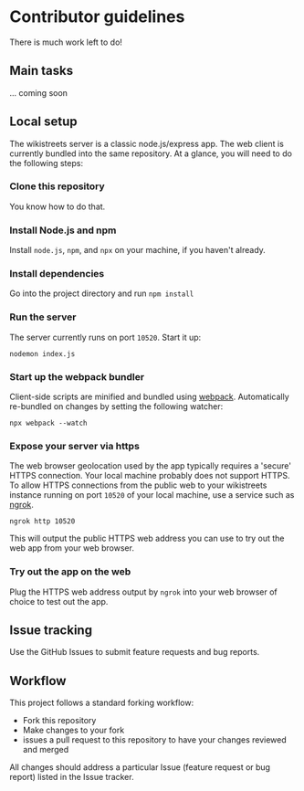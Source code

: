 # Contributor guidelines

There is much work left to do!

## Main tasks

... coming soon

## Local setup

The wikistreets server is a classic node.js/express app. The web client is currently bundled into the same repository. At a glance, you will need to do the following steps:

### Clone this repository

You know how to do that.

### Install Node.js and npm

Install `node.js`, `npm`, and `npx` on your machine, if you haven't already.

### Install dependencies

Go into the project directory and run `npm install`

### Run the server

The server currently runs on port `10520`. Start it up:

```
nodemon index.js
```

### Start up the webpack bundler

Client-side scripts are minified and bundled using [webpack](https://webpack.js.org/). Automatically re-bundled on changes by setting the following watcher:

```
npx webpack --watch
```

### Expose your server via https

The web browser geolocation used by the app typically requires a 'secure' HTTPS connection. Your local machine probably does not support HTTPS. To allow HTTPS connections from the public web to your wikistreets instance running on port `10520` of your local machine, use a service such as [ngrok](https://ngrok.com/).

```
ngrok http 10520
```

This will output the public HTTPS web address you can use to try out the web app from your web browser.

### Try out the app on the web

Plug the HTTPS web address output by `ngrok` into your web browser of choice to test out the app.

## Issue tracking

Use the GitHub Issues to submit feature requests and bug reports.

## Workflow

This project follows a standard forking workflow:

- Fork this repository
- Make changes to your fork
- issues a pull request to this repository to have your changes reviewed and merged

All changes should address a particular Issue (feature request or bug report) listed in the Issue tracker.
